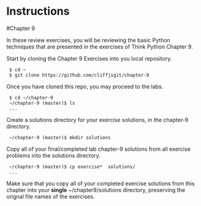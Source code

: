 # Instructions

#Chapter 9

In these review exercises, you will be reviewing the basic Python techniques that are presented in the exercises of Think Python Chapter 9. 

Start by cloning the Chapter 9 Exercises into you local repository.
     
     $ cd ~
     $ git clone https://github.com/cliffjsgit/chapter-9
     

Once you have cloned this repo, you may proceed to the labs.
    
     $ cd ~/chapter-9
     ~/chapter-9 (master)$ ls
     ...

Create a solutions directory for your exercise solutions, in the chapter-9 directory.
      
     ~/chapter-9 (master)$ mkdir solutions
      
Copy all of your final/completed lab chapter-9 solutions from all exercise problems 
into the solutions directory.  
    
     ~/chapter-9 (master)$ cp exercise*  solutions/ 
     ...
    
Make sure that you copy all of your completed exercise solutions from this chapter
into your **single**  ~/chapter9/solutions directory, preserving the orignal 
file names of the exercises. 

